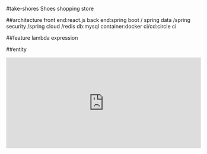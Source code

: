 #take-shores 
Shoes shopping store

##architecture
front end:react.js
back end:spring boot / spring data /spring security /spring cloud /redis 
db:mysql
container:docker
ci/cd:circle ci

##feature
lambda expression

##entity
<iframe id="embed_dom" name="embed_dom" frameborder="0" style="display:block;width:525px; height:245px;" src="https://www.processon.com/embed/5eb102faf346fb06e443ce8a"></iframe>

